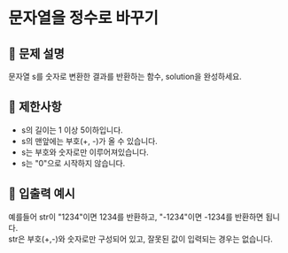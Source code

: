 # 문자열을 정수로 바꾸기

## 📝 문제 설명
문자열 s를 숫자로 변환한 결과를 반환하는 함수, solution을 완성하세요.

## 📌 제한사항
- s의 길이는 1 이상 5이하입니다.
- s의 맨앞에는 부호(+, -)가 올 수 있습니다.
- s는 부호와 숫자로만 이루어져있습니다.
- s는 "0"으로 시작하지 않습니다.


## 📘 입출력 예시

예를들어 str이 "1234"이면 1234를 반환하고, "-1234"이면 -1234를 반환하면 됩니다.
<br/>
str은 부호(+,-)와 숫자로만 구성되어 있고, 잘못된 값이 입력되는 경우는 없습니다.

